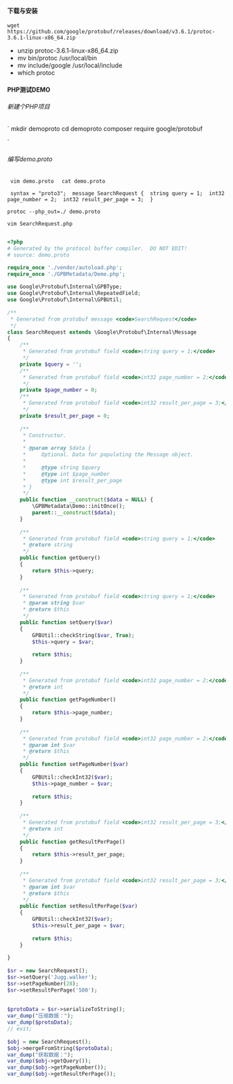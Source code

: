 

#### 下载与安装

`
wget https://github.com/google/protobuf/releases/download/v3.6.1/protoc-3.6.1-linux-x86_64.zip 
`

- unzip protoc-3.6.1-linux-x86_64.zip 
- mv bin/protoc /usr/local/bin 
- mv include/google /usr/local/include 
- which protoc 



#### PHP测试DEMO

###### 新建个PHP项目 


`
mkdir demoproto 
cd demoproto 
composer require google/protobuf 

`

###### 编写demo.proto

` 
vim demo.proto 
`
` 
cat demo.proto 
`

` 
syntax = "proto3"; 
message SearchRequest { 
  string query = 1; 
  int32 page_number = 2; 
  int32 result_per_page = 3; 
} 
`


`
protoc --php_out=./ demo.proto 
`

`
vim SearchRequest.php 
`


```php

<?php 
# Generated by the protocol buffer compiler.  DO NOT EDIT! 
# source: demo.proto 

require_once './vendor/autoload.php'; 
require_once './GPBMetadata/Demo.php'; 
 
use Google\Protobuf\Internal\GPBType; 
use Google\Protobuf\Internal\RepeatedField; 
use Google\Protobuf\Internal\GPBUtil; 
 
/** 
 * Generated from protobuf message <code>SearchRequest</code> 
 */ 
class SearchRequest extends \Google\Protobuf\Internal\Message 
{ 
    /** 
     * Generated from protobuf field <code>string query = 1;</code> 
     */ 
    private $query = ''; 
    /** 
     * Generated from protobuf field <code>int32 page_number = 2;</code> 
     */ 
    private $page_number = 0; 
    /** 
     * Generated from protobuf field <code>int32 result_per_page = 3;</code> 
     */ 
    private $result_per_page = 0; 
 
    /** 
     * Constructor. 
     * 
     * @param array $data { 
     *     Optional. Data for populating the Message object. 
     * 
     *     @type string $query 
     *     @type int $page_number 
     *     @type int $result_per_page 
     * } 
     */ 
    public function __construct($data = NULL) { 
        \GPBMetadata\Demo::initOnce(); 
        parent::__construct($data); 
    } 
 
    /** 
     * Generated from protobuf field <code>string query = 1;</code> 
     * @return string 
     */ 
    public function getQuery() 
    { 
        return $this->query; 
    } 
 
    /** 
     * Generated from protobuf field <code>string query = 1;</code> 
     * @param string $var 
     * @return $this 
     */ 
    public function setQuery($var) 
    { 
        GPBUtil::checkString($var, True); 
        $this->query = $var; 
 
        return $this; 
    } 
 
    /** 
     * Generated from protobuf field <code>int32 page_number = 2;</code> 
     * @return int 
     */ 
    public function getPageNumber() 
    { 
        return $this->page_number; 
    } 
 
    /** 
     * Generated from protobuf field <code>int32 page_number = 2;</code> 
     * @param int $var 
     * @return $this 
     */ 
    public function setPageNumber($var) 
    { 
        GPBUtil::checkInt32($var); 
        $this->page_number = $var; 
 
        return $this; 
    } 
 
    /** 
     * Generated from protobuf field <code>int32 result_per_page = 3;</code> 
     * @return int 
     */ 
    public function getResultPerPage() 
    { 
        return $this->result_per_page; 
    } 
 
    /** 
     * Generated from protobuf field <code>int32 result_per_page = 3;</code> 
     * @param int $var 
     * @return $this 
     */ 
    public function setResultPerPage($var) 
    { 
        GPBUtil::checkInt32($var); 
        $this->result_per_page = $var; 
 
        return $this; 
    } 
 
} 
 
$sr = new SearchRequest(); 
$sr->setQuery('Jugg.walker'); 
$sr->setPageNumber(28); 
$sr->setResultPerPage('500'); 
 
 
$protoData = $sr->serializeToString(); 
var_dump("压缩数据："); 
var_dump($protoData); 
// exit; 
 
$obj = new SearchRequest(); 
$obj->mergeFromString($protoData); 
var_dump("获取数据："); 
var_dump($obj->getQuery()); 
var_dump($obj->getPageNumber()); 
var_dump($obj->getResultPerPage()); 
 
```
